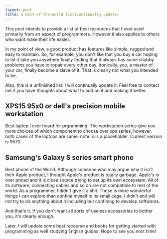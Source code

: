```yaml
---
layout: post
title: A best-of-the-World list(continually update)
---
```


This post intends to provide a list of best resources that I ever used primarily from an aspect of programmers. However it also applies to others who want make their life easier.

In my point of view, a good product has features like simple, rugged and easy to maintain. So, for example, you don't like that you buy a car hoping to let it take you anywhere finally finding that it always has some shabby problems you have to repair every other day. Ironically, you, a master of your car, finally become a slave of it. That is clearly not what you intended to be.

Also, this is a unfinished list. I will continually update it. Feel free to contact me if you have thoughts about what to add on it and making it better.

## XPS15 95x0 or dell's precision mobile workstation
Best laptop I ever heard for prgramming. The workstation series give you more choices of which component to choose over xps series, however, both cases of the laptops are same.
note: x is a placeholder. Current version is 9570.

## Samsung's Galaxy S series smart phone
Best phone of the World. Although someone who may argue why it isn't their Apple product, I thought Apple's product is totally garbage. Apple's is over priced and it is close source trying to set up its own ecosystem. All of its software, connecting cables and so on are not compatible to rest of the world. As a programmer, I didn't give it a shit. These is more wonderful things I can explore than confine myself in its small cage. I didn't and will not try to do anything about it including but confining to develop softwares.

And that's it. If you don't want all sorts of useless accessories to bother you, it's clearly enough.

Later, I will update some best recourse and books for getting started with programming as well studying English guides. Hope to see you next time!
